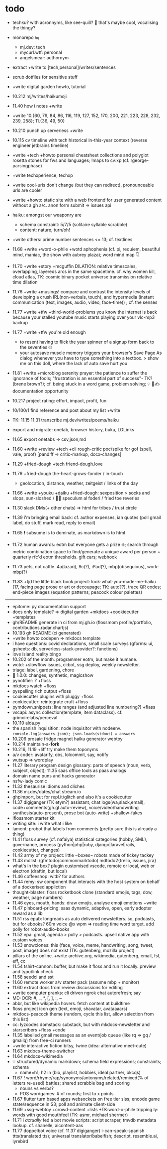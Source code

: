 # todo

- techku? with acronnyms, like see-quill? :thinking: that's maybe cool, vocalising the thingy?
- monorepo `hq`
    - mj.dev: tech
    - mycurl.wtf: personal
    - angelsmear: authornym 
- extract +write to [tech,personal]/writes/sentences
- scrub dotfiles for sensitive stuff
- +write digital garden howto, tutorial
- 10.212 mj/writes/haikumoji
- 11.40 how i notes +write
- +write 10.{60, 79, 84, 86, 116, 119, 127, 152, 170, 200, 221, 223, 228, 232, 239, 258}; 11.{36, 49, 50}
- 10.210 punch up serverless +write
- 10.115 cv timeline with tech historical in-this-year context (reverse engineer jetbrains timeline)
- +write +tech +howto personal cheatsheet collections and polyglot rosetta stones for fws and languages; !maps to cv:xp (cf. rgeorge-parsingphase) 
- +write techxperience; techxp
- +write cool-uris don't change (but they can redirect), pronounceable urls are cooler
- +write +howto static site with a web frontend for user generated content without a gh a/c. anon form submit => issues api
- haiku: amongst our weaponry are
  - schema constraint: 5/7/5 (solitaire syllable scrabble)
  - content: nature; turn/oh!
- +write others: prime number sentences <= 13; cf. textlines
- 11.68 +write +word-o-phile +wotd aphophenia (cf. pi, requiem, beautiful mind, maniac, the show with aubrey plaza); word mind map 👇
- 11.70 +write +story +mcguffin DILATION: relative timescales, overlapping, layereds arcs in the same spacetime. cf. why women kill, cloud atlas, TK: cosmic binary pocket universe transmission relative time dilation 
- 11.76 +write +musings! compare and contrast the intensity levels of developing a crush IRL(non-verbals, touch), and hypermedia (instant communication (text, images, audio, video, face-time)) ; cf. the senses
- 11.77 +write +tfw +third-world-problems you know the internet is back because your stalled youtube music starts playing over your vlc-mp3 backup
- 11.77 +write +tfw you're old enough
    - to resent having to flick the year spinner of a signup form back to the seventies 🙄
    - your autosave muscle memory triggers your browser's Save Page As dialog whenever you have to type something into a textbox. > show me on this doll, where the lack of auto save hurt you
- 11.81 +write +microblog serenity prayer: the patience to suffer the ignorance of fools; "frustration is an essential part of success"- TK? (brene brown?); cf. being stuck in a word game, problem solving; 💡 📓✍️ documentation opportunity

- 10.217 project rating: effort, impact, profit, fun
- 10/100/1 find reference and post about my list +write
- TK: 11.15 11.31 transcribe mj.dev/writes/poems/haiku
- export and migrate: onetab, browser history, buku, LOLinks
- 11.65 export onetabs => csv,json,md
- 11.60 +write +review +tech +cli rough-critic poc/spike for gof (spell, vale, proof) [pandiff => critic-markup, docx-changes]

- 11.29 +fried-dough +tech friend-dough.love
- 11.76 +fried-dough the-heart-grows-fonder / in-touch
  - geolocation, distance, weather, zeitgeist / links of the day
- 11.66 +write +youku +daiku +fried-dough: sexposition > socks and slops, sun-sloshed / 🤔💭 speculum al foderi / fried toe reveries
- 11.30 slack DMs(+ other chats) => html for tribes / trust circle
- 11.39 i'm bringing email back: cf. author expenses, ian quotes (poll gmail label, do stuff, mark read, reply to email)
- 11.65 ❗️ subsume is to dominate, as markdown is to html
- 11.72 human awards: eotm but everyone gets a prize ❄️; search through metric combination space to find/generate a unique award per person + quarterly rfc'd eotm thresholds. gift cars; webhook
- 11.73 pets, not cattle. 4a(lazari), 9c(?), iPad(?), mbp(obsequious), work-mbp(?)
- 11.83 +tjd the little black book project: look-what-you-made-me-haiku (17, facing page prose or art or decoupage; TK: auto??), trace QR codes; end-piece images (equation patterns; peacock colour palettes)

----

- epitome: py documentation support
- docs only template? => digital garden +mkdocs +cookiecutter +templates
- gh/README generate in ci from mj.gh.io (flossmom profile/portfolio, contributions.radar.chartjs)
- 10.193 gh README (ci generated)
- +write howto codepen => mkdocs template
- i have questions: covid declarations, small scale surveys (gforms: ui, gsheets: db, serverless-stack-provider?: functions)
- love island reality bingo
- 10.202 of the month. programmer eotm, but make it humane.
- wotd: +slowflow issues, ci:bot, ssg deploy, weekly newsletter.
- triage: label, gardening, chore
- 🚀 1.0.0: changes, synthetic, magicshow
- pynotifier: ? +floss
- mkdocs watch +floss
- pyspelling rich output +floss
- cookiecutter plugins with pluggy +floss
- cookiecutter: reintegrate cruft +floss
- pymdown.snippets: line ranges (and adjusted line numbering?) +flass
- vscapi: async collection(template, item dataclass). cf. grimoirelabs/perceval
- 10.110 alda.py
- the spanish inquisition: node inquisitor with nodeenv. `console.log(answers.json); json.loads(stdout) = answers`
- 10.206 prosaic fridge magnet haiku generator webtoy
- 10.214 maintain-a-**fork**
- 10.216, 11.19 +liff try make them toponyms
- a/v coder: avatarify, obs, lolcommit, say, notify
- wutsup => wordplay
- 11.27 literary program design glossary: parts of speech (noun, verb, subject, object); 11.35 saas office tools as paas analogs
- domain name puns and hacks generator
- nsfw-lady comic
- 11.32 thesaurise idioms and cliches
- 11.36 mj.dev/dates/chat stream.io
- ghpimport, but for repl.it/glitch and also it's a cookiecutter
- 11.37 digiganger (TK etym?) assistant, chat logs(wa,slack,email), code+comments(gh.gl auto-review), voice/video/handwriting synthesis(auto-present), prose bot (auto-write) +shallow-fakes
- iflossmom starter kit
- writing site: i write what i like
- lament: probot that labels from comments (pretty sure this is already a thing)
- 11.41 floss survey (cf. nafaiya) statistical categories (hobby, SML), governance, process (python|php|ruby, django|laravel|rails, cookiecutter, changes)
- 11.42 army of my project: little ~boxes~ robots made of tickey tackey
- 11.43 mdlist: (gfmtodo/commonmarktodo) mdtodo2{trello, issues, jira}
- what's in the box? plugin customised vscode, remote or local, web or electron (draftin, but local)
- 11.46 coffeeshop: witb? for authors
- 11.44 remy: sw component that interacts with the host system on behalf of a dockerised appliction
- thought-blaster: floss rocketbook clone (standard emojis, tags, dow, weather, page numbers)
- 11.46 eyes, mouth, hands: draw emojis, analyse emoji emotions +write
- 11.47 pinboard-pricing: saas dynamic, adaptive, open, early adopter reward as a lib
- 11.51 rss epub: longreads as auto delivered newsletters. so, podcasts, but for ebooks? 60m voice @x wpm => reading time word target. add polly for robot-audio-books
- 11.52 vpa: gmail, agenda > polly > podcasts. upsell native app with custom voices
- 11.53 snowclones: this {face, voice, meme, handwriting, song, tweet, post, image} does not exist (TK: gutenberg, mozilla project)
- pillars of the online. +write archive.org, wikimedia, gutenberg, email, fsf, eff, cc
- 11.54 tshirt-cannon: buffer, but make it floss and run it locally. preview and typo/link check
- 11.58 seedci and sst
- 11.60 remote worker a/v starter pack (assume mbp + monitor)
- 11.60 extract docs from review discussions for editing
- +write computer pranks: cli driven ngrok chat autorefresh; say
- MD-OCR:  #, _, *, [, ], :, ~
- abbr, but like wikipedia hovers. fetch content at buildtime
- floss project icon gen (text, emoji, shavatar, avataaaars)
- mkdocs-peacock theme (random, cycle this list, allow selection from this list)
- cc: lyzcodes domstack: substack, but with mkdocs-newsletter and starscribers +floss +code
- 11.35 labelled gmail messages as an event/job queue (like rq => gq / gmailq) from free-ci runners
- +write interactive fiction bitsy, twine (idea: alternative meet-cute) 
- 11.63 mkdocs-theme-switcher
- 11.64 mkdocs-wikimedia 
- 💡 structured/dynamic markdown; schema field expressions; constraints; schema
  - name=h1; h2 in (bio, playlist, hobbies, ideal partner, okcqs)
- 11.67 ! word/rhyme/rap/synonyms/antonyms/related/remixed(% of letters re-used) battles; shared scrabble bag and scoring
  - nouns vs verbs?
  - POS wordgames: # of rounds; first to x points
- 11.67 flutter turn based apps websockets on free tier slss; encode game state/sequence in S3; poll and animate client-side
- 11.69 +ssg-webtoy +crowd-content +lists +TK:word-o-phile tripping.ly: words with good mouthfeel (TK: asmr, michael shermer)
- 11.71 i _actually_ fed a bot movie scripts: script scraper, tmvdb metadata lookup. cf. shanelle, aicontent-aas
- 11.77 doppelbot voice (cf. 11.37 digiganger) i-can-speak-spanish ttts(translated tts); universal translator/babelfish; descript, resemble.ai, lyrebird
